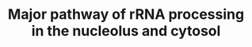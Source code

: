 ---
annotations:
- type: Pathway Ontology
  value: RNA processing pathway
authors:
- ReactomeTeam
- Mkutmon
description: In humans, a 47S precursor rRNA (pre-rRNA) is transcribed by RNA polymerase
  I from rRNA-encoding genes (rDNA) at the boundary of the fibrillar center and the
  dense fibrillar components of the nucleolus (Stanek et al. 2001). The 47S precursor
  is processed over the course of about 5-8 minutes (Popov et al. 2013) by endoribonucleases
  and exoribonucleases to yield the 28S rRNA and 5.8S rRNA of the 60S subunit and
  the 18S rRNA of the 40S subunit (reviewed in Mullineus and Lafontaine 2012, Henras
  et al. 2015). As the pre-rRNA is being transcribed, a large protein complex, the
  small subunit (SSU) processome, assembles in the region of the 18S rRNA sequence,
  forming terminal knobs on the pre-rRNA (reviewed in Phipps et al. 2011, inferred
  from yeast in Dragon et al. 2002). The SSU processome contains both ribosomal proteins
  of the small subunit and processing factors which process the pre-rRNA and modify
  nucleotides. Through addition of subunits the SSU processome appears to be converted
  into the larger 90S pre-ribosome (inferred from yeast in Grandi et al. 2002). An
  analogous large subunit processome (LSU) assembles in the region of the 28S rRNA,
  however the LSU is less well characterized (inferred from yeast in McCann et al.
  2015).<br>Following cleavage of the pre-rRNA within internal transcribed spacer
  1 (ITS1), the pre-ribosomal particle separates into a pre-60S subunit and a pre-40S
  subunit in the nucleolus (reviewed in Hernandez-Verdun et al. 2010, Phipps et al.
  2011). The pre-60S and pre-40S ribosomal particles are then exported from the nucleus
  to the cytoplasm where the processing factors dissociate and recycle back to the
  nucleus<br>Nuclease digestions of the 47S pre-rRNA can follow several paths. In
  the major pathway, the ends of the 47S pre-rRNA are trimmed to yield the 45S pre-rRNA.
  Digestion at site 2  (also called site 2b in mouse, see Henras et al. 2015 for nomenclature)
  cleaves the 45S pre-rRNA to yield the 30S pre-rRNA containing the 18S rRNA of the
  small subunit and the 32S pre-rRNA containing the 5.8S rRNA and the 28S rRNA of
  the large subunit. The 32S pre-rRNA is digested in the nucleus to yield the 5.8S
  rRNA and the 28S rRNA while the 30S pre-rRNA is digested in the nucleus to yield
  the 18SE pre-rRNA which is then processed in the nucleus and cytosol to yield the
  18S rRNA. At least 286 human proteins, 74 of which have no yeast homolog, are required
  for efficient processing of pre-rRNA in the nucleus (Tafforeau et al. 2013)  View
  original pathway at [http://www.reactome.org/PathwayBrowser/#DIAGRAM=6791226 Reactome].
last-edited: 2021-01-25
organisms:
- Homo sapiens
redirect_from:
- /index.php/Pathway:WP3797
- /instance/WP3797
schema-jsonld:
- '@context': https://schema.org/
  '@id': https://wikipathways.github.io/pathways/WP3797.html
  '@type': Dataset
  creator:
    '@type': Organization
    name: WikiPathways
  description: In humans, a 47S precursor rRNA (pre-rRNA) is transcribed by RNA polymerase
    I from rRNA-encoding genes (rDNA) at the boundary of the fibrillar center and
    the dense fibrillar components of the nucleolus (Stanek et al. 2001). The 47S
    precursor is processed over the course of about 5-8 minutes (Popov et al. 2013)
    by endoribonucleases and exoribonucleases to yield the 28S rRNA and 5.8S rRNA
    of the 60S subunit and the 18S rRNA of the 40S subunit (reviewed in Mullineus
    and Lafontaine 2012, Henras et al. 2015). As the pre-rRNA is being transcribed,
    a large protein complex, the small subunit (SSU) processome, assembles in the
    region of the 18S rRNA sequence, forming terminal knobs on the pre-rRNA (reviewed
    in Phipps et al. 2011, inferred from yeast in Dragon et al. 2002). The SSU processome
    contains both ribosomal proteins of the small subunit and processing factors which
    process the pre-rRNA and modify nucleotides. Through addition of subunits the
    SSU processome appears to be converted into the larger 90S pre-ribosome (inferred
    from yeast in Grandi et al. 2002). An analogous large subunit processome (LSU)
    assembles in the region of the 28S rRNA, however the LSU is less well characterized
    (inferred from yeast in McCann et al. 2015).<br>Following cleavage of the pre-rRNA
    within internal transcribed spacer 1 (ITS1), the pre-ribosomal particle separates
    into a pre-60S subunit and a pre-40S subunit in the nucleolus (reviewed in Hernandez-Verdun
    et al. 2010, Phipps et al. 2011). The pre-60S and pre-40S ribosomal particles
    are then exported from the nucleus to the cytoplasm where the processing factors
    dissociate and recycle back to the nucleus<br>Nuclease digestions of the 47S pre-rRNA
    can follow several paths. In the major pathway, the ends of the 47S pre-rRNA are
    trimmed to yield the 45S pre-rRNA. Digestion at site 2  (also called site 2b in
    mouse, see Henras et al. 2015 for nomenclature) cleaves the 45S pre-rRNA to yield
    the 30S pre-rRNA containing the 18S rRNA of the small subunit and the 32S pre-rRNA
    containing the 5.8S rRNA and the 28S rRNA of the large subunit. The 32S pre-rRNA
    is digested in the nucleus to yield the 5.8S rRNA and the 28S rRNA while the 30S
    pre-rRNA is digested in the nucleus to yield the 18SE pre-rRNA which is then processed
    in the nucleus and cytosol to yield the 18S rRNA. At least 286 human proteins,
    74 of which have no yeast homolog, are required for efficient processing of pre-rRNA
    in the nucleus (Tafforeau et al. 2013)  View original pathway at [http://www.reactome.org/PathwayBrowser/#DIAGRAM=6791226
    Reactome].
  keywords:
  - 'RPS27A(77-156) '
  - 'RPL19 '
  - 'IMP4 '
  - 'TSR1 '
  - '21S pre-rRNA '
  - 'RPL9 '
  - BOP1
  - 'RPL22 '
  - 'PDCD11 '
  - 47S pre-rRNA:SSU
  - '30S pre-rRNA '
  - 'RPL32 '
  - '12S pre-rRNA '
  - 'RPL17 '
  - 'RPS20 '
  - 'nascent pre-rRNA transcript '
  - 30S pre-rRNA:SSU
  - PNO1
  - MPHOSPH6
  - 'RPP14 '
  - 32S
  - 'RPL7 '
  - 'RPL21 '
  - 'UTP20 '
  - 'RPL3L '
  - 'EXOSC9 '
  - '5.8S rRNA '
  - 'RPL27 '
  - RPS9
  - processome
  - 'RPL36A '
  - 'RIOK2 '
  - 'RPL14 '
  - 'RPL13 '
  - 18SE pre-40S
  - 'NHP2L1 '
  - 'EMG1 '
  - RPS16
  - 'RPS25 '
  - RPS27L
  - NOL9
  - 'CSNK1E '
  - XRN2
  - 'UTP15 '
  - complex
  - 'RPS5 '
  - pre-rRNA:Rix1:LAS1L:NOL9:SENP3
  - CSNK1E
  - 'WDR36 '
  - 'RPL5 '
  - RPS28
  - 'RPL23 '
  - RIOK3
  - pre-rRNA:Rix1:LAS1L:NOL9:SENP3:PeBoW
  - 'RPL13A '
  - 'DIEXF '
  - 'PES1 '
  - 'DDX21 '
  - 'KRR1 '
  - 'EXOSC5 '
  - 'RIOK1 '
  - 'RPL36AL '
  - 'WDR46 '
  - UTP18
  - 'RPS16 '
  - 'BYSL '
  - 'RPL4 '
  - 'RPL22L1 '
  - RPS3A
  - RPS13
  - 'UTP6 '
  - 'EXOSC8 '
  - 'CSNK1D '
  - 'RRP36 '
  - 'RPS14 '
  - 'RPL39 '
  - 'RPL24 '
  - FCF1
  - 'RPS4Y2 '
  - '18SE pre-rRNA '
  - 'RPL40 '
  - 'UTP3 '
  - 'MPHOSPH6 '
  - 'RPL10L '
  - 'RPS3A '
  - RPS24
  - 'RPS11 '
  - 'EXOSC4 '
  - 'WDR75 '
  - 'FBL '
  - 'RPP38 '
  - UTPC complex
  - 'C1D '
  - 'HEATR1 '
  - 'RPS8 '
  - 'RPL18A '
  - RPS7
  - SKIV2L2
  - 'NOC4L '
  - '32S pre-rRNA '
  - 'DCAF13 '
  - 'RPS27L '
  - RPS5
  - 28S
  - 'WDR3 '
  - 'LTV1 '
  - 'RPL39L '
  - 'RPL35 '
  - 'RPL30 '
  - 'RPL10 '
  - 'RPL36 '
  - 'RPL37A '
  - 'RCL1 '
  - 'RPS13 '
  - NOL11
  - 'RPL23A '
  - 'EXOSC3 '
  - 'RPL34 '
  - 'RPS19 '
  - 'UTP14C '
  - RBM28
  - 'RPL6 '
  - '5S rRNA '
  - RPS8
  - 'RPL12 '
  - 'WDR43 '
  - 'DDX49 '
  - 'RPLP2 '
  - 'RPS3 '
  - FTSJ3
  - UTPA complex
  - DIS3
  - 'RPS29 '
  - 'SKIV2L2 '
  - rRNA:12S
  - ERI1
  - 45S pre-rRNA:SSU
  - RPS27
  - 'RPL7A '
  - LTV1
  - EXOSC10
  - 'RPL38 '
  - 'RPL15 '
  - EXOSC5
  - RPS11
  - 'RPL18 '
  - NOB1
  - 'RPS4X '
  - RIOK1
  - 'RPS18 '
  - NIP7
  - 'EXOSC10 '
  - RPS6
  - TSR1
  - 'RRP9 '
  - 'UTP18 '
  - 18SE pre-rRNA:SSU
  - 'BOP1 '
  - 'RPS2 '
  - ISG20L2
  - RPS2
  - 'RPP30 '
  - 'UTP11L '
  - 'RPLP1 '
  - RPS23
  - 'LAS1L '
  - 21S pre-rRNA:SSU
  - 'MPHOSPH10 '
  - 'WDR12 '
  - 'RPS21 '
  - RRP1
  - 'RRP7A '
  - '45S pre-rRNA '
  - 'RPL29 '
  - 'BMS1 '
  - 'FAU '
  - 'RPS12 '
  - 'EXOSC1 '
  - 'NOL11 '
  - RPS15A
  - 'NOL6 '
  - LAS1L
  - 'RPS15A '
  - 'FCF1 '
  - 'RPL27A '
  - 'EXOSC2 '
  - 'RPL26L1 '
  - 'DDX52 '
  - RIOK2
  - 'RPLP0 '
  - 'WDR18 '
  - 'RPP21 '
  - 'IMP3 '
  - 'RPS6 '
  - 'RPS23 '
  - particle
  - 40S ribosomal
  - 'RPS15 '
  - 'PELP1 '
  - 'EXOSC7 '
  - EXOSC10:C1D:MPHOSPH6:SKIV2L2:Exosome
  - '18S rRNA '
  - 'TEX10 '
  - 'NOP58 '
  - 'RPS26 '
  - 'RPL28 '
  - 'RPS10 '
  - 'RPSA '
  - 'RPL31 '
  - 'PWP2 '
  - 'NOP14 '
  - 'RPS17 '
  - 'NOL9 '
  - 60S ribosomal
  - WBSCR22
  - 'PNO1 '
  - 'RPL11 '
  - 'RPS27 '
  - 'RPS24 '
  - 'TBL3 '
  - 'CIRH1A '
  - RPS14
  - 'RPL41 '
  - '28S rRNA '
  - NOL12
  - 'NOB1 '
  - 32S pre-rRNA
  - 'SENP3 '
  - 'RPS28 '
  - 'EXOSC6 '
  - 'RPL10A '
  - BYSL
  - 'DHX37 '
  - GNL3:EBNA1BP2:DDX21:PES1
  - PeBoW complex
  - 'RPL8 '
  - 'DDX47 '
  - 'RPP40 '
  - 'GNL3 '
  - CSNK1D
  - 'RPL37 '
  - 'RPS4Y1 '
  - 'EBNA1BP2 '
  - 'RPS7 '
  - 'RPL35A '
  - 'UTP14A '
  - 'NOP56 '
  - 'RPL3 '
  - NCL
  - C1D
  - 'RPP25 '
  - 'RPS9 '
  - 'U3 snoRNA '
  - 'RPL26 '
  license: CC0
  name: Major pathway of rRNA processing in the nucleolus and cytosol
seo: CreativeWork
title: Major pathway of rRNA processing in the nucleolus and cytosol
wpid: WP3797
---